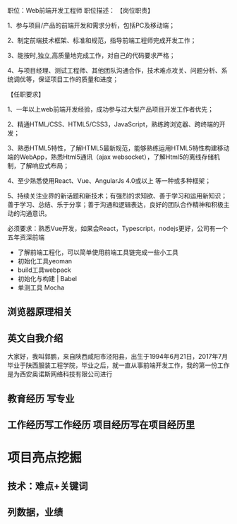 

职位：Web前端开发工程师
职位描述：
【岗位职责】

1、参与项目/产品的前端开发和需求分析，包括PC及移动端；

2、制定前端技术框架、标准和规范，指导前端工程师完成开发工作；

3、能按时,独立,高质量地完成工作，对自己的代码要求严格；

4、与项目经理、测试工程师、其他团队沟通合作，技术难点攻关、问题分析、系统调优等，保证项目工作的质量和进度；

【任职要求】

1、一年以上web前端开发经验，成功参与过大型产品项目开发工作者优先；

2、精通HTML/CSS、HTML5/CSS3，JavaScript，熟练跨浏览器、跨终端的开发；


3、熟悉HTML5特性，了解HTML5最新规范，能够熟练运用HTML5特性构建移动端的WebApp，熟悉Html5通讯（ajax websocket），了解Html5的离线存储机制，了解响应式布局；

4、至少熟悉使用React、Vue、AngularJs 4.0或以上 等一种或多种框架；

5、持续关注业界的新话题和新技术；有强烈的求知欲、善于学习和运用新知识；善于学习、总结、乐于分享；善于沟通和逻辑表达，良好的团队合作精神和积极主动的沟通意识。

必须要求：熟悉Vue开发，如果会React，Typescript，nodejs更好，公司有一个五年资深前端


- 了解前端工程化，可以简单使用前端工具链完成一些小工具
- 初始化工具yeoman
- build工具webpack
- 初始化与构建 | Babel 
- 单测工具 Mocha
## 浏览器原理相关
## 英文自我介绍 
大家好，我叫郭鹏，来自陕西咸阳市泾阳县，出生于1994年6月21日，2017年7月毕业于陕西服装工程学院，毕业之后，就一直从事前端开发工作，我的第一份工作是为西安奥诺斯网络科技有限公司进行

## 教育经历 写专业
## 工作经历写工作经历 项目经历写在项目经历里
# 项目亮点挖掘
## 技术：难点+关键词
## 列数据，业绩